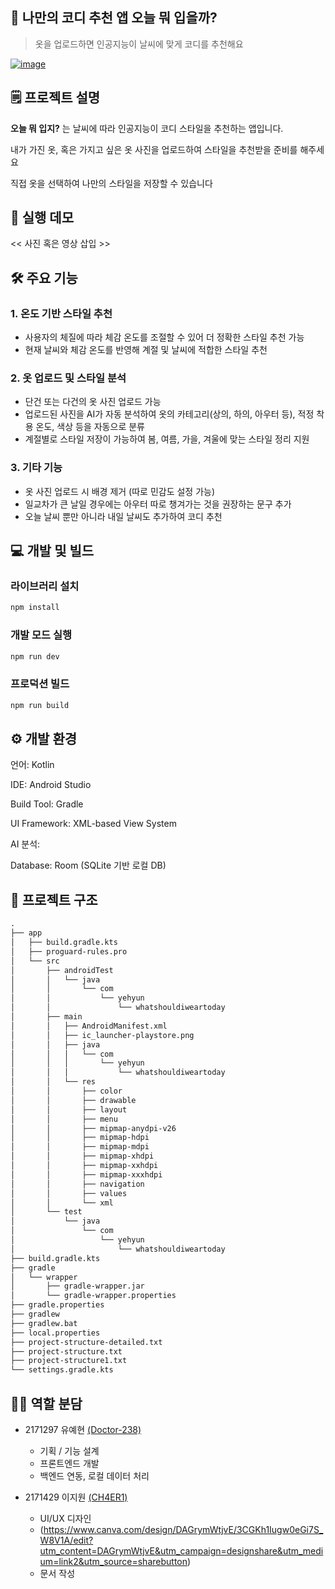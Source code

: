 ## 👕 나만의 코디 추천 앱 **오늘 뭐 입을까?**

>옷을 업로드하면 인공지능이 날씨에 맞게 코디를 추천해요

<a href="https://ibb.co/1GMH9722"><img src="https://i.ibb.co/ZzSyhGTT/image.png" alt="image" border="0"></a>


## 🗒️ 프로젝트 설명  
**오늘 뭐 입지?** 는 날씨에 따라 인공지능이 코디 스타일을 추천하는 앱입니다.

내가 가진 옷, 혹은 가지고 싶은 옷 사진을 업로드하여 스타일을 추천받을 준비를 해주세요

직접 옷을 선택하여 나만의 스타일을 저장할 수 있습니다

## 📱 실행 데모

<< 사진 혹은 영상 삽입 >>

## 🛠 주요 기능   

### 1. 온도 기반 스타일 추천
- 사용자의 체질에 따라 체감 온도를 조절할 수 있어 더 정확한 스타일 추천 가능
- 현재 날씨와 체감 온도를 반영해 계절 및 날씨에 적합한 스타일 추천


### 2. 옷 업로드 및 스타일 분석
- 단건 또는 다건의 옷 사진 업로드 가능
- 업로드된 사진을 AI가 자동 분석하여 옷의 카테고리(상의, 하의, 아우터 등), 적정 착용 온도, 색상 등을 자동으로 분류
- 계절별로 스타일 저장이 가능하여 봄, 여름, 가을, 겨울에 맞는 스타일 정리 지원
 
### 3. 기타 기능
- 옷 사진 업로드 시 배경 제거 (따로 민감도 설정 가능)
- 일교차가 큰 날일 경우에는 아우터 따로 챙겨가는 것을 권장하는 문구 추가 
- 오늘 날씨 뿐만 아니라 내일 날씨도 추가하여 코디 추천

## 💻 개발 및 빌드

### 라이브러리 설치
``` bash
npm install
``` 

### 개발 모드 실행
``` bash
npm run dev
``` 

### 프로덕션 빌드
``` bash
npm run build
``` 

## ⚙️ 개발 환경

언어: Kotlin

IDE: Android Studio

Build Tool: Gradle

UI Framework: XML-based View System

AI 분석: 

Database: Room (SQLite 기반 로컬 DB)

## 📂 프로젝트 구조

```txt
.
├── app
│   ├── build.gradle.kts
│   ├── proguard-rules.pro
│   └── src
│       ├── androidTest
│       │   └── java
│       │       └── com
│       │           └── yehyun
│       │               └── whatshouldiweartoday
│       ├── main
│       │   ├── AndroidManifest.xml
│       │   ├── ic_launcher-playstore.png
│       │   ├── java
│       │   │   └── com
│       │   │       └── yehyun
│       │   │           └── whatshouldiweartoday
│       │   └── res
│       │       ├── color
│       │       ├── drawable
│       │       ├── layout
│       │       ├── menu
│       │       ├── mipmap-anydpi-v26
│       │       ├── mipmap-hdpi
│       │       ├── mipmap-mdpi
│       │       ├── mipmap-xhdpi
│       │       ├── mipmap-xxhdpi
│       │       ├── mipmap-xxxhdpi
│       │       ├── navigation
│       │       ├── values
│       │       └── xml
│       └── test
│           └── java
│               └── com
│                   └── yehyun
│                       └── whatshouldiweartoday
├── build.gradle.kts
├── gradle
│   └── wrapper
│       ├── gradle-wrapper.jar
│       └── gradle-wrapper.properties
├── gradle.properties
├── gradlew
├── gradlew.bat
├── local.properties
├── project-structure-detailed.txt
├── project-structure.txt
├── project-structure1.txt
└── settings.gradle.kts
```


## 🧑‍💻 역할 분담
- 2171297 유예현 [(Doctor-238)](https://github.com/Doctor-238/)
  - 기획 / 기능 설계
  - 프론트엔드 개발
  - 백엔드 연동, 로컬 데이터 처리
- 2171429 이지원 [(CH4ER1)](https://github.com/CH4ER1)

  - UI/UX 디자인
  - (https://www.canva.com/design/DAGrymWtjvE/3CGKh1Iugw0eGi7S_W8V1A/edit?utm_content=DAGrymWtjvE&utm_campaign=designshare&utm_medium=link2&utm_source=sharebutton)
  - 문서 작성
